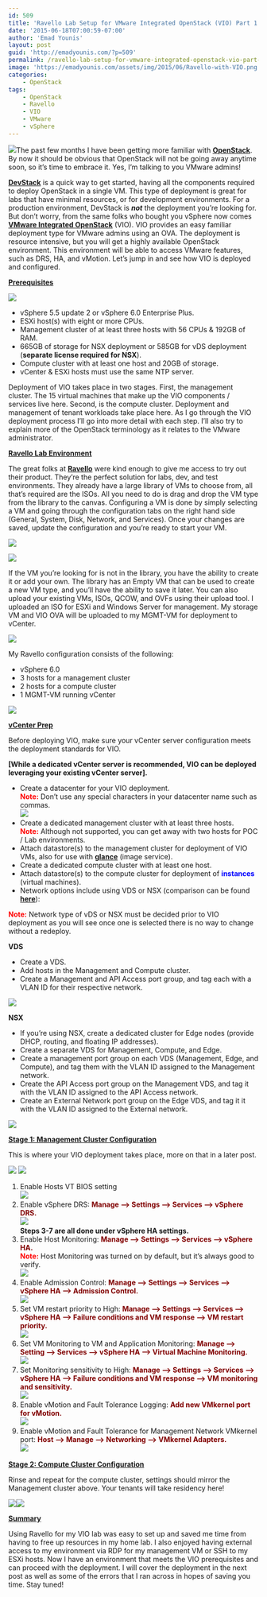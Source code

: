 ```yaml
---
id: 509
title: 'Ravello Lab Setup for VMware Integrated OpenStack (VIO) Part 1'
date: '2015-06-18T07:00:59-07:00'
author: 'Emad Younis'
layout: post
guid: 'http://emadyounis.com/?p=509'
permalink: /ravello-lab-setup-for-vmware-integrated-openstack-vio-part-1/
image: 'https://emadyounis.com/assets/img/2015/06/Ravello-with-VIO.png'
categories:
    - OpenStack
tags:
    - OpenStack
    - Ravello
    - VIO
    - VMware
    - vSphere
---
```


![](https://emadyounis.com/assets/img/2015/06/Ravello-with-VIO.png?resize=300%2C88)The past few months I have been getting more familiar with <span style="color: #0000ff;">**[OpenStack](https://www.openstack.org/)**</span>. By now it should be obvious that OpenStack will not be going away anytime soon, so it’s time to embrace it. Yes, I’m talking to you VMware admins!

**<span style="color: #0000ff;">[DevStack](http://docs.openstack.org/developer/devstack/)</span>** is a quick way to get started, having all the components required to deploy OpenStack in a single VM. This type of deployment is great for labs that have minimal resources, or for development environments. For a production environment, DevStack is ***not*** the deployment you’re looking for. But don’t worry, from the same folks who bought you vSphere now comes **<span style="color: #0000ff;">[VMware Integrated OpenStack](https://www.vmware.com/products/openstack)</span>** (VIO). VIO provides an easy familiar deployment type for VMware admins using an OVA. The deployment is resource intensive, but you will get a highly available OpenStack environment. This environment will be able to access VMware features, such as DRS, HA, and vMotion. Let’s jump in and see how VIO is deployed and configured.

**<u>Prerequisites</u>**

![](https://emadyounis.com/assets/img/2015/06/Prereq.png?resize=198%2C181)

- vSphere 5.5 update 2 or vSphere 6.0 Enterprise Plus.
- ESXi host(s) with eight or more CPUs.
- Management cluster of at least three hosts with 56 CPUs &amp; 192GB of RAM.
- 665GB of storage for NSX deployment or 585GB for vDS deployment (**separate license required for NSX**).
- Compute cluster with at least one host and 20GB of storage.
- vCenter &amp; ESXi hosts must use the same NTP server.

Deployment of VIO takes place in two stages. First, the management cluster. The 15 virtual machines that make up the VIO components / services live here. Second, is the compute cluster. Deployment and management of tenant workloads take place here. As I go through the VIO deployment process I’ll go into more detail with each step. I’ll also try to explain more of the OpenStack terminology as it relates to the VMware administrator.

<span style="text-decoration: underline;">**Ravello Lab Environment**</span>

The great folks at **<span style="color: #0000ff;">[Ravello](http://www.ravellosystems.com/)</span>** were kind enough to give me access to try out their product. They’re the perfect solution for labs, dev, and test environments. They already have a large library of VMs to choose from, all that’s required are the ISOs. All you need to do is drag and drop the VM type from the library to the canvas. Configuring a VM is done by simply selecting a VM and going through the configuration tabs on the right hand side (General, System, Disk, Network, and Services). Once your changes are saved, update the configuration and you’re ready to start your VM.

[![](https://emadyounis.com/assets/img/2015/06/Ravello-Library.jpg?resize=1024%2C295)](https://emadyounis.com/assets/img/2015/06/Ravello-Library.jpg)

[![](https://emadyounis.com/assets/img/2015/06/Ravello-Update.jpg?resize=1024%2C638)](https://emadyounis.com/assets/img/2015/06/Ravello-Update.jpg)

If the VM you’re looking for is not in the library, you have the ability to create it or add your own. The library has an Empty VM that can be used to create a new VM type, and you’ll have the ability to save it later. You can also upload your existing VMs, ISOs, QCOW, and OVFs using their upload tool. I uploaded an ISO for ESXi and Windows Server for management. My storage VM and VIO OVA will be uploaded to my MGMT-VM for deployment to vCenter.

[![](https://emadyounis.com/assets/img/2015/06/Ravello-Import-Tool.jpg?resize=1024%2C436)](https://emadyounis.com/assets/img/2015/06/Ravello-Import-Tool.jpg)

My Ravello configuration consists of the following:

- vSphere 6.0
- 3 hosts for a management cluster
- 2 hosts for a compute cluster
- 1 MGMT-VM running vCenter

[![](https://emadyounis.com/assets/img/2015/06/Lab.jpg?resize=654%2C510)](https://emadyounis.com/assets/img/2015/06/Lab.jpg)

<span style="text-decoration: underline;">**vCenter Prep**</span>

Before deploying VIO, make sure your vCenter server configuration meets the deployment standards for VIO.

**\[While a dedicated vCenter server is recommended, VIO can be deployed leveraging your existing vCenter server\].**

- Create a datacenter for your VIO deployment.  
    <span style="color: #ff0000;">**Note:**</span> Don’t use any special characters in your datacenter name such as commas.  
    [![](https://emadyounis.com/assets/img/2015/06/VIO-Error.jpg?resize=344%2C129)](https://emadyounis.com/assets/img/2015/06/VIO-Error.jpg)
- Create a dedicated management cluster with at least three hosts.  
    <span style="color: #ff0000;">**Note:**</span> Although not supported, you can get away with two hosts for POC / Lab environments.
- Attach datastore(s) to the management cluster for deployment of VIO VMs, also for use with <span style="color: #0000ff;">**[glance](http://docs.openstack.org/developer/glance/)**</span> (image service).
- Create a dedicated compute cluster with at least one host.
- Attach datastore(s) to the compute cluster for deployment of <span style="color: #0000ff;">**instances**</span> (virtual machines).
- Network options include using VDS or NSX (comparison can be found **<span style="color: #0000ff;">[here](http://emadyounis.com/openstack/vmware-integrated-openstack-vio-primer/)</span>**):

<span style="color: #ff0000;">**Note:**</span> Network type of vDS or NSX must be decided prior to VIO deployment as you will see once one is selected there is no way to change without a redeploy.

**<span id="GUID-4B404DEC-BBE3-49FB-BEC4-022A7DAC5E02__productname_0C90CE0C8421442D8AECA1D345317952">VDS </span>**

- Create a VDS.
- Add hosts in the Management and Compute cluster.
- Create a Management and API Access port group, and tag each with a VLAN ID for their respective network.

[![](https://emadyounis.com/assets/img/2015/06/VDS.jpg?resize=537%2C361)](https://emadyounis.com/assets/img/2015/06/VDS.jpg)

**NSX**

- If you’re using NSX, create a dedicated cluster for Edge nodes (provide DHCP, routing, and floating IP addresses).
- Create a separate VDS for Management, Compute, and Edge.
- Create a management port group on each VDS (Management, Edge, and Compute), and tag them with the VLAN ID assigned to the Management network.
- Create the API Access port group on the Management VDS, and tag it with the VLAN ID assigned to the API Access network.
- Create an External Network port group on the Edge VDS, and tag it it with the VLAN ID assigned to the External network.

[![](https://emadyounis.com/assets/img/2015/06/NSX.jpg?resize=537%2C450)](https://emadyounis.com/assets/img/2015/06/NSX.jpg)

<span style="text-decoration: underline;">**Stage 1: Management Cluster Configuration**</span>

This is where your VIO deployment takes place, more on that in a later post.

[![](https://emadyounis.com/assets/img/2015/06/Mgmt-Cluster.jpg?resize=529%2C246)](https://emadyounis.com/assets/img/2015/06/Mgmt-Cluster.jpg) [![](https://emadyounis.com/assets/img/2015/06/WebClient.jpg?resize=534%2C255)](https://emadyounis.com/assets/img/2015/06/WebClient.jpg)

1. Enable Hosts VT BIOS setting  
    [![](https://emadyounis.com/assets/img/2015/06/Bios.jpg?resize=694%2C244)](https://emadyounis.com/assets/img/2015/06/Bios.jpg)
2. Enable vSphere DRS: <span style="color: #800000;">**Manage –&gt; Settings –&gt; Services –&gt; vSphere DRS.**</span>  
    [![](https://emadyounis.com/assets/img/2015/06/VIO-DRS.jpg?resize=963%2C275)](https://emadyounis.com/assets/img/2015/06/VIO-DRS.jpg)  
    **Steps 3-7 are all done under vSphere HA settings.**
3. Enable Host Monitoring: **<span style="color: #800000;">Manage –&gt; Settings –&gt; Services –&gt; vSphere HA.</span>**  
    <span style="color: #ff0000;">**Note:**</span> Host Monitoring was turned on by default, but it’s always good to verify.  
    [![](https://emadyounis.com/assets/img/2015/06/Host-Monitoring.jpg?resize=962%2C160)](https://emadyounis.com/assets/img/2015/06/Host-Monitoring.jpg)
4. Enable Admission Control: **<span style="color: #800000;">Manage –&gt; Settings –&gt; Services –&gt; vSphere HA –&gt; Admission Control.</span>**  
    [![](https://emadyounis.com/assets/img/2015/06/Admission-Control.jpg?resize=1024%2C603)](https://emadyounis.com/assets/img/2015/06/Admission-Control.jpg)
5. Set VM restart priority to High: <span style="color: #800000;">**Manage –&gt; Settings –&gt; Services –&gt; vSphere HA –&gt; Failure conditions and VM response –&gt; VM restart priority.**</span>  
    [![](https://emadyounis.com/assets/img/2015/06/VM-restart-Priority.jpg?resize=1024%2C564)](https://emadyounis.com/assets/img/2015/06/VM-restart-Priority.jpg)
6. Set VM Monitoring to VM and Application Monitoring: <span style="color: #800000;">**Manage –&gt; Setting –&gt; Services –&gt; vSphere HA –&gt; Virtual Machine Monitoring.**</span>  
    [![](https://emadyounis.com/assets/img/2015/06/VM-Monitoring.jpg?resize=961%2C622)](https://emadyounis.com/assets/img/2015/06/VM-Monitoring.jpg)
7. Set Monitoring sensitivity to High: **<span style="color: #800000;">Manage –&gt; Settings –&gt; Services –&gt; vSphere HA –&gt; Failure conditions and VM response –&gt; VM monitoring and sensitivity.</span>**  
    [![](https://emadyounis.com/assets/img/2015/06/VM-sensitivity.jpg?resize=1024%2C212)](https://emadyounis.com/assets/img/2015/06/VM-sensitivity.jpg)
8. Enable vMotion and Fault Tolerance Logging: <span style="color: #800000;">**Add new VMkernel port for vMotion.**</span>  
    [![](https://emadyounis.com/assets/img/2015/06/vMotion.jpg?resize=957%2C561)](https://emadyounis.com/assets/img/2015/06/vMotion.jpg)
9. Enable vMotion and Fault Tolerance for Management Network VMkernel port: <span style="color: #800000;">**Host –&gt; Manage –&gt; Networking –&gt; VMkernel Adapters.**</span>  
    [![](https://emadyounis.com/assets/img/2015/06/FT-and-VMotion-on-VMK.jpg?resize=963%2C563)](https://emadyounis.com/assets/img/2015/06/FT-and-VMotion-on-VMK.jpg)

<span style="text-decoration: underline;">**Stage 2: Compute Cluster Configuration**</span>

Rinse and repeat for the compute cluster, settings should mirror the Management cluster above. Your tenants will take residency here!

[![](https://emadyounis.com/assets/img/2015/06/Compute-Cluster.jpg?resize=322%2C226)](https://emadyounis.com/assets/img/2015/06/Compute-Cluster.jpg)[![](https://emadyounis.com/assets/img/2015/06/Compute-Cluster-WebClient.jpg?resize=538%2C370)](https://emadyounis.com/assets/img/2015/06/Compute-Cluster-WebClient.jpg)

<span style="text-decoration: underline;">**Summary**</span>

Using Ravello for my VIO lab was easy to set up and saved me time from having to free up resources in my home lab. I also enjoyed having external access to my environment via RDP for my management VM or SSH to my ESXi hosts. Now I have an environment that meets the VIO prerequisites and can proceed with the deployment. I will cover the deployment in the next post as well as some of the errors that I ran across in hopes of saving you time. Stay tuned!
